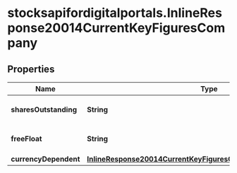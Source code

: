 # stocksapifordigitalportals.InlineResponse20014CurrentKeyFiguresCompany

## Properties

Name | Type | Description | Notes
------------ | ------------- | ------------- | -------------
**sharesOutstanding** | **String** | Number of outstanding shares. | [optional] 
**freeFloat** | **String** | Number of free float shares. | [optional] 
**currencyDependent** | [**InlineResponse20014CurrentKeyFiguresCompanyCurrencyDependent**](InlineResponse20014CurrentKeyFiguresCompanyCurrencyDependent.md) |  | [optional] 


